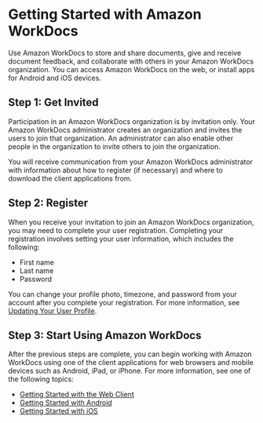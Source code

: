 # Getting Started with Amazon WorkDocs<a name="getting_started"></a>

Use Amazon WorkDocs to store and share documents, give and receive document feedback, and collaborate with others in your Amazon WorkDocs organization\. You can access Amazon WorkDocs on the web, or install apps for Android and iOS devices\.

## Step 1: Get Invited<a name="get_invited"></a>

Participation in an Amazon WorkDocs organization is by invitation only\. Your Amazon WorkDocs administrator creates an organization and invites the users to join that organization\. An administrator can also enable other people in the organization to invite others to join the organization\. 

You will receive communication from your Amazon WorkDocs administrator with information about how to register \(if necessary\) and where to download the client applications from\.

## Step 2: Register<a name="user_registration"></a>

When you receive your invitation to join an Amazon WorkDocs organization, you may need to complete your user registration\. Completing your registration involves setting your user information, which includes the following:
+ First name
+ Last name
+ Password

You can change your profile photo, timezone, and password from your account after you complete your registration\. For more information, see [Updating Your User Profile](manage_account.md#account)\.

## Step 3: Start Using Amazon WorkDocs<a name="start_using"></a>

After the previous steps are complete, you can begin working with Amazon WorkDocs using one of the client applications for web browsers and mobile devices such as Android, iPad, or iPhone\. For more information, see one of the following topics:
+ [Getting Started with the Web Client](web_client_help.md)
+ [Getting Started with Android](android_phone_client_help.md)
+ [Getting Started with iOS](iphone_client_help.md)